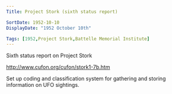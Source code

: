 ```yaml
---
Title: Project Stork (sixth status report)

SortDate: 1952-10-10
DisplayDate: "1952 October 10th"

Tags: [1952,Project Stork,Battelle Memorial Institute]
---
```


Sixth status report on Project Stork

http://www.cufon.org/cufon/stork1-7b.htm

Set up coding and classification system for gathering and storing information on UFO sightings.